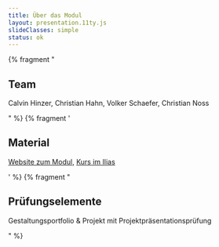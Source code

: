 ```yaml
---
title: Über das Modul
layout: presentation.11ty.js
slideClasses: simple
status: ok
---
```

 
{% fragment "<h2>Team</h2><p>Calvin Hinzer, Christian Hahn, Volker Schaefer, Christian Noss</p>" %}
{% fragment '<h2>Material</h2><p><a href="https://th-koeln.github.io/mi-bachelor-screendesign/">Website zum Modul</a>, <a href="https://ilias.th-koeln.de/goto.php?target=crs_1161102&client_id=ILIAS_FH_Koeln">Kurs im Ilias</a></p>' %}
{% fragment "<h2>Prüfungselemente</h2><p>Gestaltungsportfolio & Projekt mit Projektpräsentationsprüfung</p>" %}
